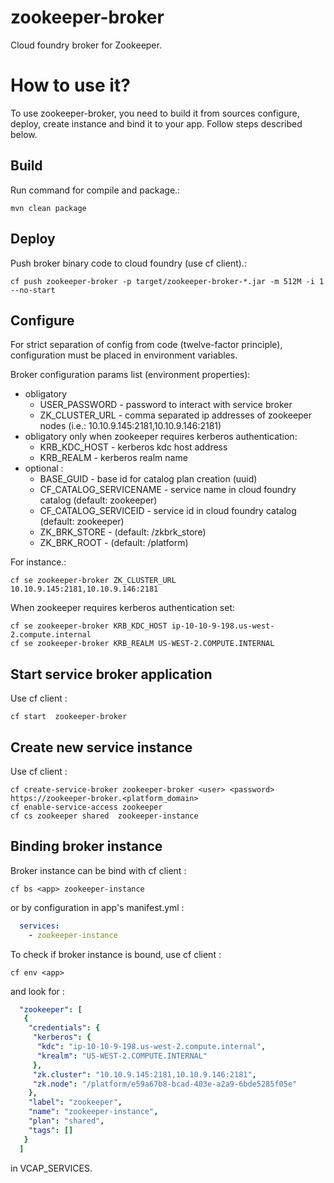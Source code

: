 zookeeper-broker
================
Cloud foundry broker for Zookeeper.

# How to use it?
To use zookeeper-broker, you need to build it from sources configure, deploy, create instance and bind it to your app. Follow steps described below. 

## Build 
Run command for compile and package.: 
```
mvn clean package
```

## Deploy 
Push broker binary code to cloud foundry (use cf client).:
```
cf push zookeeper-broker -p target/zookeeper-broker-*.jar -m 512M -i 1 --no-start
```

## Configure
For strict separation of config from code (twelve-factor principle), configuration must be placed in environment variables.
 
Broker configuration params list (environment properties):
* obligatory
  * USER_PASSWORD - password to interact with service broker
  * ZK_CLUSTER_URL - comma separated ip addresses of zookeeper nodes (i.e.: 10.10.9.145:2181,10.10.9.146:2181)
* obligatory only when zookeeper requires kerberos authentication:
  * KRB_KDC_HOST - kerberos kdc host address
  * KRB_REALM - kerberos realm name
* optional :
  * BASE_GUID - base id for catalog plan creation (uuid)
  * CF_CATALOG_SERVICENAME - service name in cloud foundry catalog (default: zookeeper)
  * CF_CATALOG_SERVICEID - service id in cloud foundry catalog (default: zookeeper)
  * ZK_BRK_STORE - (default: /zkbrk_store)
  * ZK_BRK_ROOT - (default: /platform)

For instance.:
```
cf se zookeeper-broker ZK_CLUSTER_URL 10.10.9.145:2181,10.10.9.146:2181
```

When zookeeper requires kerberos authentication set:
```
cf se zookeeper-broker KRB_KDC_HOST ip-10-10-9-198.us-west-2.compute.internal
cf se zookeeper-broker KRB_REALM US-WEST-2.COMPUTE.INTERNAL
```
## Start  service broker application

Use cf client :
```
cf start  zookeeper-broker
```
## Create new service instance 
  
Use cf client : 
```
cf create-service-broker zookeeper-broker <user> <password> https://zookeeper-broker.<platform_domain>
cf enable-service-access zookeeper
cf cs zookeeper shared  zookeeper-instance
```

## Binding broker instance

Broker instance can be bind with cf client :
```
cf bs <app> zookeeper-instance
```
or by configuration in app's manifest.yml : 
```yaml
  services:
    - zookeeper-instance
```

To check if broker instance is bound, use cf client : 
```
cf env <app>
```
and look for : 
```yaml
  "zookeeper": [
   {
    "credentials": {
     "kerberos": {
      "kdc": "ip-10-10-9-198.us-west-2.compute.internal",
      "krealm": "US-WEST-2.COMPUTE.INTERNAL"
     },
     "zk.cluster": "10.10.9.145:2181,10.10.9.146:2181",
     "zk.node": "/platform/e59a67b8-bcad-403e-a2a9-6bde5285f05e"
    },
    "label": "zookeeper",
    "name": "zookeeper-instance",
    "plan": "shared",
    "tags": []
   }
  ]
```
in VCAP_SERVICES.
